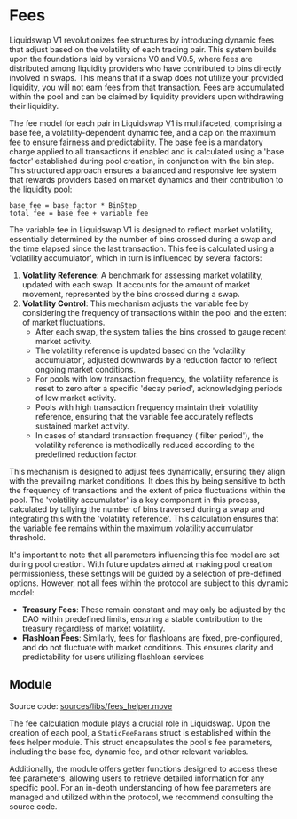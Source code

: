# Fees

Liquidswap V1 revolutionizes fee structures by introducing dynamic fees that adjust based on the volatility of each trading pair. This system builds upon the foundations laid by versions V0 and V0.5, where fees are distributed among liquidity providers who have contributed to bins directly involved in swaps. This means that if a swap does not utilize your provided liquidity, you will not earn fees from that transaction. Fees are accumulated within the pool and can be claimed by liquidity providers upon withdrawing their liquidity.

The fee model for each pair in Liquidswap V1 is multifaceted, comprising a base fee, a volatility-dependent dynamic fee, and a cap on the maximum fee to ensure fairness and predictability. The base fee is a mandatory charge applied to all transactions if enabled and is calculated using a 'base factor' established during pool creation, in conjunction with the bin step. This structured approach ensures a balanced and responsive fee system that rewards providers based on market dynamics and their contribution to the liquidity pool:

```
base_fee = base_factor * BinStep
total_fee = base_fee + variable_fee
```

The variable fee in Liquidswap V1 is designed to reflect market volatility, essentially determined by the number of bins crossed during a swap and the time elapsed since the last transaction. This fee is calculated using a 'volatility accumulator', which in turn is influenced by several factors:

1. **Volatility Reference**: A benchmark for assessing market volatility, updated with each swap. It accounts for the amount of market movement, represented by the bins crossed during a swap.
2. **Volatility Control**: This mechanism adjusts the variable fee by considering the frequency of transactions within the pool and the extent of market fluctuations.
   * After each swap, the system tallies the bins crossed to gauge recent market activity.
   * The volatility reference is updated based on the 'volatility accumulator', adjusted downwards by a reduction factor to reflect ongoing market conditions.
   * For pools with low transaction frequency, the volatility reference is reset to zero after a specific 'decay period', acknowledging periods of low market activity.
   * Pools with high transaction frequency maintain their volatility reference, ensuring that the variable fee accurately reflects sustained market activity.
   * In cases of standard transaction frequency ('filter period'), the volatility reference is methodically reduced according to the predefined reduction factor.

This mechanism is designed to adjust fees dynamically, ensuring they align with the prevailing market conditions. It does this by being sensitive to both the frequency of transactions and the extent of price fluctuations within the pool. The 'volatility accumulator' is a key component in this process, calculated by tallying the number of bins traversed during a swap and integrating this with the 'volatility reference'. This calculation ensures that the variable fee remains within the maximum volatility accumulator threshold.

It's important to note that all parameters influencing this fee model are set during pool creation. With future updates aimed at making pool creation permissionless, these settings will be guided by a selection of pre-defined options. However, not all fees within the protocol are subject to this dynamic model:

* **Treasury Fees**: These remain constant and may only be adjusted by the DAO within predefined limits, ensuring a stable contribution to the treasury regardless of market volatility.
* **Flashloan Fees**: Similarly, fees for flashloans are fixed, pre-configured, and do not fluctuate with market conditions. This ensures clarity and predictability for users utilizing flashloan services

## Module

Source code: [sources/libs/fees\_helper.move](https://github.com/pontem-network/liquidswap\_v1/blob/main/sources/libs/fees\_helper.move)

The fee calculation module plays a crucial role in Liquidswap. Upon the creation of each pool, a `StaticFeeParams` struct is established within the fees helper module. This struct encapsulates the pool's fee parameters, including the base fee, dynamic fee, and other relevant variables.

Additionally, the module offers getter functions designed to access these fee parameters, allowing users to retrieve detailed information for any specific pool. For an in-depth understanding of how fee parameters are managed and utilized within the protocol, we recommend consulting the source code.
